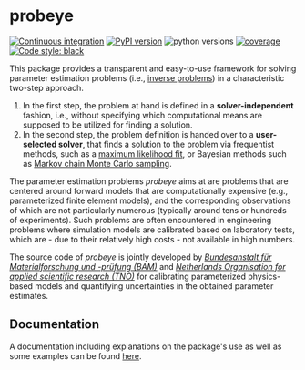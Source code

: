 # probeye

[![Continuous integration](https://github.com/BAMresearch/probeye/actions/workflows/push.yaml/badge.svg)](https://github.com/BAMresearch/probeye/actions)
[![PyPI version](https://img.shields.io/pypi/v/probeye)](https://pypi.org/project/probeye/)
![python versions](https://img.shields.io/pypi/pyversions/probeye)
[![coverage](https://img.shields.io/endpoint?url=https://gist.githubusercontent.com/aklawonn/5eb707145cc7d75de25b43d25b13c972/raw/probeye_main_coverage.json)](https://en.wikipedia.org/wiki/Code_coverage)
[![Code style: black](https://img.shields.io/badge/code%20style-black-000000.svg)](https://github.com/psf/black)

This package provides a transparent and easy-to-use framework for solving parameter estimation problems (i.e., [inverse problems](https://en.wikipedia.org/wiki/Inverse_problem)) in a characteristic two-step approach. 

1. In the first step, the problem at hand is defined in a **solver-independent** fashion, i.e., without specifying which computational means are supposed to be utilized for finding a solution.
2. In the second step, the problem definition is handed over to a **user-selected solver**, that finds a solution to the problem via frequentist methods, such as a [maximum likelihood fit](https://en.wikipedia.org/wiki/Maximum_likelihood_estimation), or Bayesian methods such as [Markov chain Monte Carlo sampling](https://en.wikipedia.org/wiki/Markov_chain_Monte_Carlo).

The parameter estimation problems _probeye_ aims at are problems that are centered around forward models that are computationally expensive (e.g., parameterized finite element models), and the corresponding observations of which are not particularly numerous (typically around tens or hundreds of experiments). Such problems are often encountered in engineering problems where simulation models are calibrated based on laboratory tests, which are - due to their relatively high costs - not available in high numbers. 

The source code of _probeye_ is jointly developed by [_Bundesanstalt für Materialforschung und -prüfung (BAM)_](https://www.bam.de) and [_Netherlands Organisation for applied scientific research (TNO)_](https://www.tno.nl) for calibrating parameterized physics-based models and quantifying uncertainties in the obtained parameter estimates.

## Documentation
A documentation including explanations on the package's use as well as some examples can be found [here](https://probeye.readthedocs.io/en/latest/index.html).
